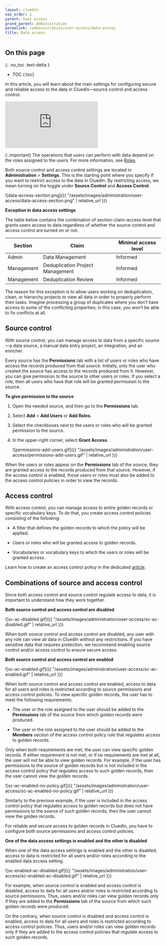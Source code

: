```yaml
---
layout: cluedin
nav_order: 1
parent: User access
grand_parent: Administration
permalink: /administration/user-access/data-access
title: Data access
---
```

## On this page
{: .no_toc .text-delta }
- TOC
{:toc}

In this article, you will learn about the main settings for configuring secure and reliable access to the data in CluedIn—source control and access control.

<div class="videoFrame">
<iframe src="https://player.vimeo.com/video/1009114269?h=7736f41bbb&amp;badge=0&amp;autopause=0&amp;player_id=0&amp;app_id=58479" frameborder="0" allow="autoplay; fullscreen; picture-in-picture; clipboard-write" title="Source and access control"></iframe>
</div>

{:.important}
The operations that users can perform with data depend on the roles assigned to the users. For more information, see [Roles](/administration/roles).

Both source control and access control settings are located in **Administration** > **Settings**. This is the starting point where you specify if you want to restrict access to the data in CluedIn. By restricting access, we mean turning on the toggle under **Source Control** and **Access Control**.

![data-access-section.png]({{ "/assets/images/administration/user-access/data-access-section.png" | relative_url }})

**Exception in data access settings**

The table below contains the combination of section-claim-access level that grants users access to data regardless of whether the source control and access control are turned on or not.

| Section | Claim | Minimal access level |
|--|--|--|
| Admin | Data Management | Informed |
| Management | Deduplication Project Management | Informed |
| Management | Deduplication Review | Informed |

The reason for this exception is to allow users working on deduplication, clean, or hierarchy projects to view all data in order to properly perform their tasks. Imagine processing a group of duplicates where you don’t have access to some of the conflicting properties; in this case, you won’t be able to fix conflicts at all.

## Source control

With source control, you can manage access to data from a specific source—a data source, a manual data entry project, an integration, and an enricher.

Every source has the **Permissions** tab with a list of users or roles who have access the records produced from that source. Initially, only the user who created the source has access to the records produced from it. However, you can give permission to the source to other users or roles. If you select a role, then all users who have that role will be granted permission to the source.  

**To give permission to the source**

1. Open the needed source, and then go to the **Permissions** tab.

1. Select **Add** > **Add Users** or **Add Roles**.

1. Select the checkboxes next to the users or roles who will be granted permission to the source.

1. In the upper-right corner, select **Grant Access**.

    ![permissions-add-users.gif]({{ "/assets/images/administration/user-access/permissions-add-users.gif" | relative_url }})

When the users or roles appear on the **Permissions** tab of the source, they are granted access to the records produced from that source. However, if the access control is enabled, those users or roles must also be added to the access control policies in order to view the records.

## Access control

With access control, you can manage access to entire golden records or specific vocabulary keys. To do that, you create access control policies consisting of the following:

- A filter that defines the golden records to which the policy will be applied.

- Users or roles who will be granted access to golden records.

- Vocabularies or vocabulary keys to which the users or roles will be granted access.

Learn how to create an access control policy in the dedicated [article](/management/access-control).

## Combinations of source and access control

Since both access control and source control regulate access to data, it is important to understand how they work together.

**Both source control and access control are disabled**

![sc-ac-disabled.gif]({{ "/assets/images/administration/user-access/sc-ac-disabled.gif" | relative_url }})

When both source control and access control are disabled, any user with any role can view all data in CluedIn without any restrictions. If you have sensitive data that requires protection, we recommend enabling source control and/or access control to ensure secure access.

**Both source control and access control are enabled**

![sc-ac-enabled.gif]({{ "/assets/images/administration/user-access/sc-ac-enabled.gif" | relative_url }})

When both source control and access control are enabled, access to data for all users and roles is restricted according to source permissions and access control policies. To view specific golden records, the user has to meet the following requirements:

- The user or the role assigned to the user should be added to the **Permissions** tab of the source from which golden records were produced.

- The user or the role assigned to the user should be added to the **Members** section of the access control policy rule that regulates access to golden records.

Only when both requirements are met, the user can view specific golden records. If either requirement is not met, or if no requirements are met at all, the user will not be able to view golden records. For example, if the user has permissions to the source of golden records but is not included in the access control policy that regulates access to such golden records, then the user cannot view the golden records.

![sc-ac-enabled-no-policy.gif]({{ "/assets/images/administration/user-access/sc-ac-enabled-no-policy.gif" | relative_url }})

Similarly to the previous example, if the user is included in the access control policy that regulates access to golden records but does not have permissions to the source of such golden records, then the user cannot view the golden records.

For reliable and secure access to golden records in CluedIn, you have to configure both source permissions and access control policies.

**One of the data access settings is enabled and the other is disabled**

When one of the data access settings is enabled and the other is disabled, access to data is restricted for all users and/or roles according to the enabled data access setting.

![sc-enabled-ac-disabled.gif]({{ "/assets/images/administration/user-access/sc-enabled-ac-disabled.gif" | relative_url }})

For example, when source control is enabled and access control is disabled, access to data for all users and/or roles is restricted according to source permissions. Thus, users and/or roles can view golden records only if they are added to the **Permissions** tab of the source from which such golden records were produced.

On the contrary, when source control is disabled and access control is enabled, access to data for all users and roles is restricted according to access control policies. Thus, users and/or roles can view golden records only if they are added to the access control policies that regulate access to such golden records.